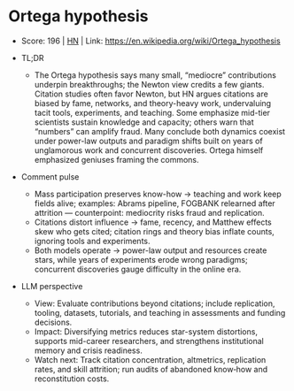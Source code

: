 # Ortega hypothesis

- Score: 196 | [HN](https://news.ycombinator.com/item?id=45517674) | Link: https://en.wikipedia.org/wiki/Ortega_hypothesis

- TL;DR
  - The Ortega hypothesis says many small, “mediocre” contributions underpin breakthroughs; the Newton view credits a few giants. Citation studies often favor Newton, but HN argues citations are biased by fame, networks, and theory-heavy work, undervaluing tacit tools, experiments, and teaching. Some emphasize mid-tier scientists sustain knowledge and capacity; others warn that “numbers” can amplify fraud. Many conclude both dynamics coexist under power-law outputs and paradigm shifts built on years of unglamorous work and concurrent discoveries. Ortega himself emphasized geniuses framing the commons.

- Comment pulse
  - Mass participation preserves know-how → teaching and work keep fields alive; examples: Abrams pipeline, FOGBANK relearned after attrition — counterpoint: mediocrity risks fraud and replication.
  - Citations distort influence → fame, recency, and Matthew effects skew who gets cited; citation rings and theory bias inflate counts, ignoring tools and experiments.
  - Both models operate → power-law output and resources create stars, while years of experiments erode wrong paradigms; concurrent discoveries gauge difficulty in the online era.

- LLM perspective
  - View: Evaluate contributions beyond citations; include replication, tooling, datasets, tutorials, and teaching in assessments and funding decisions.
  - Impact: Diversifying metrics reduces star-system distortions, supports mid-career researchers, and strengthens institutional memory and crisis readiness.
  - Watch next: Track citation concentration, altmetrics, replication rates, and skill attrition; run audits of abandoned know‑how and reconstitution costs.
